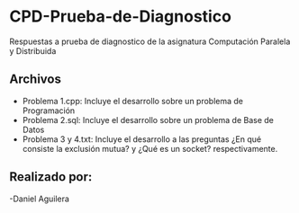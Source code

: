 # CPD-Prueba-de-Diagnostico
Respuestas a prueba de diagnostico de la asignatura Computación Paralela y Distribuida

## Archivos
* Problema 1.cpp: Incluye el desarrollo sobre un problema de Programación
* Problema 2.sql: Incluye el desarrollo sobre un problema de Base de Datos
* Problema 3 y 4.txt: Incluye el desarrollo a las preguntas ¿En qué consiste la exclusión mutua? y ¿Qué es un socket? respectivamente.


<h2>Realizado por:</h2>
-Daniel Aguilera

